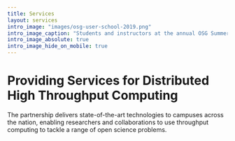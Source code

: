 ```yaml
---
title: Services
layout: services
intro_image: "images/osg-user-school-2019.png"
intro_image_caption: "Students and instructors at the annual OSG Summer School."
intro_image_absolute: true
intro_image_hide_on_mobile: true
---
```


# Providing Services for Distributed High Throughput Computing

The partnership delivers state-of-the-art technologies to campuses
across the nation, enabling researchers and collaborations to use
throughput computing to tackle a range of open science problems.
